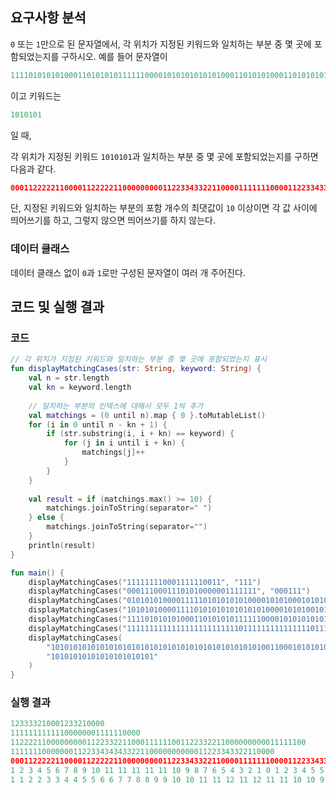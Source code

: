 ## 요구사항 분석
```0``` 또는 ```1```만으로 된 문자열에서, 각 위치가 지정된 키워드와 일치하는 부분 중 몇 곳에 포함되었는지를 구하시오. 예를 들어 문자열이
```kotlin
111101010101000110101010111111000010101010101010001101010100011010101010101001111
```
이고 키워드는
```kotlin
1010101
```
일 때,

각 위치가 지정된 키워드 ```1010101```과 일치하는 부분 중 몇 곳에 포함되었는지를 구하면 다음과 같다.
```kotlin
000112222211000011222221100000000011223343322110000111111100001122334332211000000
```

단, 지정된 키워드와 일치하는 부분의 포함 개수의 최댓값이 ```10``` 이상이면 각 값 사이에 띄어쓰기를 하고, 그렇지 않으면 띄어쓰기를 하지 않는다.

### 데이터 클래스
데이터 클래스 없이 ```0```과 ```1```로만 구성된 문자열이 여러 개 주어진다.

## 코드 및 실행 결과
### 코드
```kotlin
// 각 위치가 지정된 키워드와 일치하는 부분 중 몇 곳에 포함되었는지 표시
fun displayMatchingCases(str: String, keyword: String) {
    val n = str.length
    val kn = keyword.length
    
    // 일치하는 부분의 인덱스에 대해서 모두 1씩 추가
    val matchings = (0 until n).map { 0 }.toMutableList()
    for (i in 0 until n - kn + 1) {
        if (str.substring(i, i + kn) == keyword) {
            for (j in i until i + kn) {
                matchings[j]++
            }
        }
    }
    
    val result = if (matchings.max() >= 10) {
        matchings.joinToString(separator=" ")
    } else {
        matchings.joinToString(separator="")
    }
    println(result)
}

fun main() {
    displayMatchingCases("111111110001111110011", "111")
    displayMatchingCases("00011100011101010000001111111", "000111")
    displayMatchingCases("010101010000111110101010101000010101000101010101111010100001010100", "010101")
    displayMatchingCases("10101010000111101010101010101010000101010010101010101011111", "1010101")
    displayMatchingCases("111101010101000110101010111111000010101010101010001101010100011010101010101001111", "1010101")
    displayMatchingCases("11111111111111111111111110111111111111111011111111", "11111111111")
    displayMatchingCases(
        "10101010101010101010101010101010101010101010101001100010101010101010101010101010101010101",
        "10101010101010101010101"
    )
}
```

### 실행 결과
```kotlin
123333210001233210000
11111111111100000001111110000
112222110000000001122332211000111111001122332211000000000011111100
11111110000000112233434343322110000000000011223343322110000
000112222211000011222221100000000011223343322110000111111100001122334332211000000
1 2 3 4 5 6 7 8 9 10 11 11 11 11 11 10 9 8 7 6 5 4 3 2 1 0 1 2 3 4 5 5 5 5 5 5 5 4 3 2 1 0 0 0 0 0 0 0 0 0
1 1 2 2 3 3 4 4 5 5 6 6 7 7 8 8 9 9 10 10 11 11 12 11 12 11 11 10 10 9 9 8 8 7 7 6 6 5 5 4 4 3 3 2 2 1 1 0 0 0 0 0 0 0 1 1 2 2 3 3 4 4 5 5 6 6 7 7 7 7 7 7 7 7 7 7 7 6 6 5 5 4 4 3 3 2 2 1 1
```
